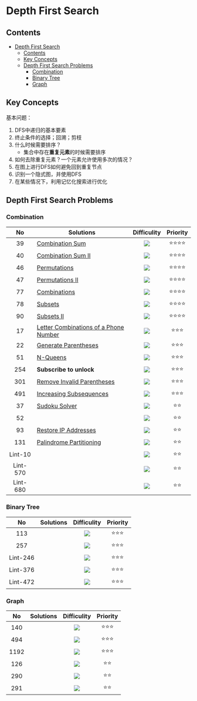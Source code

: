 # Depth First Search

## Contents

<!--ts-->
   * [Depth First Search](#depth-first-search)
      * [Contents](#contents)
      * [Key Concepts](#key-concepts)
      * [Depth First Search Problems](#depth-first-search-problems)
         * [Combination](#combination)
         * [Binary Tree](#binary-tree)
         * [Graph](#graph)

<!-- Added by: weiyizhi, at: Thu Jun 24 20:24:45 CST 2021 -->

<!--te-->

## Key Concepts

基本问题：

1. DFS中递归的基本要素
2. 终止条件的选择；回溯；剪枝
3. 什么时候需要排序？
   - 集合中存在**重复元素**的时候需要排序
4. 如何去除重复元素？一个元素允许使用多次的情况？
5. 在图上进行DFS如何避免回到重复节点
6. 识别一个隐式图，并使用DFS
7. 在某些情况下，利用记忆化搜索进行优化



## Depth First Search Problems

### Combination

| No | Solutions | Difficulity | Priority |
| :--: | ------- | :---------: | :------: |
|39|[Combination Sum](../Solved/39-Combination-Sum/Combination-Sum.md)|![](https://img.shields.io/badge/-Medium-%23FFA500.svg)|:star::star::star::star:|
|40|[Combination Sum II](../Solved/40-Combination-Sum-II/Combination-Sum-II.md)|![](https://img.shields.io/badge/-Medium-%23FFA500.svg)|:star::star::star::star:|
|46|[Permutations](../Solved/46-Permutations/Permutations.md)|![](https://img.shields.io/badge/-Medium-%23FFA500.svg)|:star::star::star::star:|
|47|[Permutations II](../Solved/47-Permutations-II/Permutations-II.md)|![](https://img.shields.io/badge/-Medium-%23FFA500.svg)|:star::star::star::star:|
|77|[Combinations](../Solved/77-Combinations/Combinations.md)|![](https://img.shields.io/badge/-Medium-%23FFA500.svg)|:star::star::star::star:|
|78|[Subsets](../Solved/78-Subsets/Subsets.md)|![](https://img.shields.io/badge/-Medium-%23FFA500.svg)|:star::star::star::star:|
|90|[Subsets II](../Solved/90-Subsets-II/Subsets-II.md)|![](https://img.shields.io/badge/-Medium-%23FFA500.svg)|:star::star::star::star:|
|17| [Letter Combinations of a Phone Number](../Solved/17-Letter-Combinations-of-a-Phone-Number/Letter-Combinations-of-a-Phone-Number.md) |![](https://img.shields.io/badge/-Medium-%23FFA500.svg) |:star::star::star:|
|22| [Generate Parentheses](../Solved/22-Generate-Parentheses/Generate-Parentheses.md) |![](https://img.shields.io/badge/-Medium-%23FFA500.svg) |:star::star::star:|
|51| [N-Queens](../Solved/51-N-Queens/N-Queens.md) |![](https://img.shields.io/badge/-Hard-red.svg) |:star::star::star:|
|254| **Subscribe to unlock** |![](https://img.shields.io/badge/-Medium-%23FFA500.svg) |:star::star::star:|
|301| [Remove Invalid Parentheses](../Solved/301-Remove-Invalid-Parentheses/Remove-Invalid-Parentheses.md) |![](https://img.shields.io/badge/-Hard-red.svg) |:star::star::star:|
|491| [Increasing Subsequences](../Solved/491-Increasing-Subsequences/Increasing-Subsequences.md) |![](https://img.shields.io/badge/-Medium-%23FFA500.svg) |:star::star::star:|
|37|[Sudoku Solver](../Solved/37-Sudoku-Solver/Sudoku-Solver.md)|![](https://img.shields.io/badge/-Hard-red.svg)|:star::star:|
|52||![](https://img.shields.io/badge/-Hard-red.svg)|:star::star:|
|93|[Restore IP Addresses](../Solved/93-Restore-IP-Addresses/Restore-IP-Addresses.md)|![](https://img.shields.io/badge/-Medium-%23FFA500.svg)|:star::star:|
|131|[Palindrome Partitioning](../Solved/131-Palindrome-Partitioning/Palindrome-Partitioning.md)|![](https://img.shields.io/badge/-Medium-%23FFA500.svg)|:star::star:|
|Lint-10||![](https://img.shields.io/badge/-Medium-%23FFA500.svg)|:star::star:|
|Lint-570||![](https://img.shields.io/badge/-Medium-%23FFA500.svg)|:star::star:|
|Lint-680||![](https://img.shields.io/badge/-Medium-%23FFA500.svg)|:star::star:|



### Binary Tree

| No | Solutions | Difficulity | Priority |
| :--: | ------- | :---------: | :------: |
|113||![](https://img.shields.io/badge/-Medium-%23FFA500.svg)|:star::star::star:|
|257||![](https://img.shields.io/badge/-Easy-%235cb85c.svg)|:star::star::star:|
|Lint-246||![](https://img.shields.io/badge/-Easy-%235cb85c.svg)|:star::star::star:|
|Lint-376||![](https://img.shields.io/badge/-Easy-%235cb85c.svg)|:star::star::star:|
|Lint-472||![](https://img.shields.io/badge/-Easy-%235cb85c.svg)|:star::star::star:|



### Graph
| No | Solutions | Difficulity | Priority |
| :--: | ------- | :---------: | :------: |
|140||![](https://img.shields.io/badge/-Hard-red.svg)|:star::star::star:|
|494||![](https://img.shields.io/badge/-Hard-red.svg)|:star::star::star:|
|1192||![](https://img.shields.io/badge/-Hard-red.svg)|:star::star::star:|
|126||![](https://img.shields.io/badge/-Hard-red.svg)|:star::star:|
|290||![](https://img.shields.io/badge/-Hard-red.svg)|:star::star:|
|291||![](https://img.shields.io/badge/-Hard-red.svg)|:star::star:|



